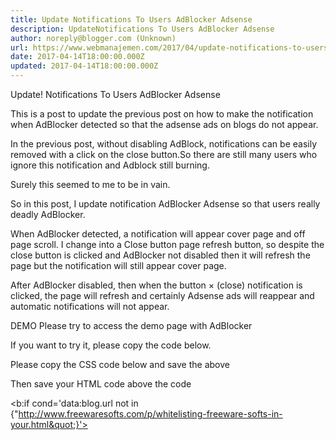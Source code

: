 ```yaml
---
title: Update Notifications To Users AdBlocker Adsense
description: UpdateNotifications To Users AdBlocker Adsense
author: noreply@blogger.com (Unknown)
url: https://www.webmanajemen.com/2017/04/update-notifications-to-users-adblocker.html
date: 2017-04-14T18:00:00.000Z
updated: 2017-04-14T18:00:00.000Z
---
```


Update! Notifications To Users AdBlocker Adsense





This is a post to update the previous post on how to make the notification when AdBlocker detected so that the adsense ads on blogs do not appear.

In the previous post, without disabling AdBlock, notifications can be easily removed with a click on the close button.So there are still many users who ignore this notification and Adblock still burning.


Surely this seemed to me to be in vain.


So in this post, I update notification AdBlocker Adsense so that users really deadly AdBlocker.


When AdBlocker detected, a notification will appear cover page and off page scroll. I change into a Close button page refresh button, so despite the close button is clicked and AdBlocker not disabled then it will refresh the page but the notification will still appear cover page.


After AdBlocker disabled, then when the button × (close) notification is clicked, the page will refresh and certainly Adsense ads will reappear and automatic notifications will not appear.


DEMO
Please try to access the demo page with AdBlocker


If you want to try it, please copy the code below.


Please copy the CSS code below and save the above </head>


<style type='text/css'>
#keepads{position:fixed;bottom:-7000px;opacity:0;transition:all .3s;z-index:100000}
#keep-ads{background:#1C90F3;color:#fff;text-align:center;padding:20px;position:absolute;left:50%;top:25%;margin-left:-25%;font-size:160%;line-height:1.2em;transition:all .3s;width:50%;height:auto;-moz-box-sizing:border-box;-webkit-box-sizing:border-box;box-sizing:border-box;z-index:2}
#keep-adslayer{position:absolute;bottom:0;left:0;right:0;top:0;background:#000;background:rgba(0,0,0,.9);z-index:1}
#keep-ads h3{margin:0 0 20px!important;font-size:30px}
#keep-ads p{margin:0!important;font-size:18px}
#keep-ads a{color:yellow;text-decoration:none}
#keepads.show{pointer-events:auto;opacity:1;bottom:0;left:0;right:0;top:0;}
.close-keep-ads{position:absolute;top:0;right:0;font-size:24px;font-weight:700;cursor:pointer;width:24px;height:24px;line-height:24px;text-align:center}
.flow{overflow:hidden}
@media screen and (max-width:640px){
#keep-ads{width:80%;margin-left:-40%;top:10%}
#keep-ads h3{margin:0 0 10px!important;font-size:20px}
#keep-ads p{margin:0!important;font-size:16px}
}</style>


Then save your HTML code above the code </body>


<b:if cond='data:blog.url not in {&quot;http://www.freewaresofts.com/p/whitelisting-freeware-softs-in-your.html&quot;}'>
<div id='keepads'>
<div id='keep-ads'>
  <h3>AdBlock Detected!</h3>
  <p>Like this blog? Keep us running by whitelisting this blog in your ad blocker.</p>
  <p>This is <a href='http://www.freewaresofts.com/p/whitelisting-freeware-softs-in-your.html' target='_blank' title='how to whitelisting'>how to whitelisting</a> this blog in your ad blocker.</p>
  <p>Thank you!</p>
  <div class='close-keep-ads' onclick='refresh()'>&#215;</div>
</div>
  <div id='keep-adslayer'/>
  </div>
<script>
//<![CDATA[
setTimeout(function() {
  var body = document.body;
  var info = document.getElementById("keepads");
  var ads = document.querySelectorAll("ins.adsbygoogle");
  if ($(ads).height() === 0 ) {
    info.className = "show";
    body.className = "flow";
  }
}, 2000)
function refresh() {
    location.reload();
}//]]>
</script>
</b:if>


Change URL http://www.freewaresofts.com/p/whitelisting-freeware-softs-in-your.html this with your blog page URL Whitelist.
And make sure your blog is already using any Jquery Library version.
I hope this article be helpful.<hr/> <a href="https://www.webmanajemen.com/2017/04/update-notifications-to-users-adblocker.html" rel="follow" class="button" id="read-more">Read More</a>